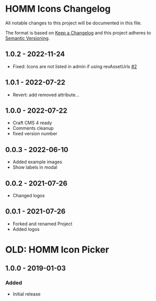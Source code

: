 # HOMM Icons Changelog

All notable changes to this project will be documented in this file.

The format is based on [Keep a Changelog](http://keepachangelog.com/) and this project adheres
to [Semantic Versioning](http://semver.org/).

## 1.0.2 - 2022-11-24

- Fixed: Icons are not listed in admin if using revAssetUrls [#2](https://github.com/HOMMinteractive/hommicons/issues/2)

## 1.0.1 - 2022-07-22

- Revert: add removed attribute...

## 1.0.0 - 2022-07-22

- Craft CMS 4 ready
- Comments cleanup
- fixed version number

## 0.0.3 - 2022-06-10

- Added example images
- Show labels in modal

## 0.0.2 - 2021-07-26

- Changed logos

## 0.0.1 - 2021-07-26

- Forked and renamed Project
- Added logos

# OLD: HOMM Icon Picker

## 1.0.0 - 2019-01-03

### Added

- Initial release
